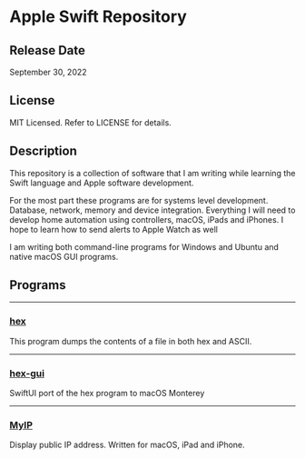 # Apple Swift Repository

## Release Date
September 30, 2022

## License

MIT Licensed. Refer to LICENSE for details.

## Description

This repository is a collection of software that I am writing while learning the Swift language and Apple software development.

For the most part these programs are for systems level development. Database, network, memory and device integration. Everything I will need to develop home automation using controllers, macOS, iPads and iPhones. I hope to learn how to send alerts to Apple Watch as well

I am writing both command-line programs for Windows and Ubuntu and native macOS GUI programs.

## Programs

***
### [hex](hex)

This program dumps the contents of a file in both hex and ASCII.
***
### [hex-gui](hex-gui)

SwiftUI port of the hex program to macOS Monterey
***
### [MyIP](MyIP)

Display public IP address. Written for macOS, iPad and iPhone.

